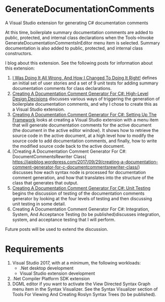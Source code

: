 # GenerateDocumentationComments
A Visual Studio extension for generating C# documentation comments

At this time, boilerplate summary documentation comments are added to public, protected,
and internal class declarations when the Tools->Invoke GenerateDocumentationCommentsInEditor
menu item is selected. Summary documentation is also added to public, protected, and internal
class constructors.

I blog about this extension. See the following posts for information about this extension:

1. [I Was Doing It All Wrong, And How I Changed To Doing It Right!](
https://jaipblog.wordpress.com/2017/09/15/i-was-doing-it-all-wrong-and-how-i-changed-to-doing-it-right/)
defines an initial set of user stories and a set of 9 unit tests for adding summary documentation
comments for class declarations.
2. [Creating A Documentation Comment Generator For C#: High-Level Design Decisions](
https://jaipblog.wordpress.com/2017/09/22/creating-a-documentation-comment-generator-for-c-high-level-design-decisions/)
discusses various ways of triggering the generation of boilerplate documentation comments, and why I
chose to create this as a Visual Studio extension.
3. [Creating A Documentation Comment Generator For C#: Setting Up The Framework](
https://jaipblog.wordpress.com/2017/09/22/creating-a-documentation-comment-generator-for-c-setting-up-the-framework/) looks 
at creating a Visual Studio extension with a menu item that will generate documentation comments for
the active document (the document in the active editor window). It shows how to retrieve the source code
in the active document, at a high level how to modify the source code to add documentation comments, and
finally, how to write the modified source code back to the active document.
4. [Creating A Documentation Comment Generator For C#: DocumentCommentsRewriter Class(
https://jaipblog.wordpress.com/2017/09/29/creating-a-documentation-comment-generator-for-c-documentcommentsrewriter-class/) 
discusses how
each syntax node is processed for documentation comment generation, and how that translates into the structure of the 
class that generates that output.
5. [Creating A Documentation Comment Generator For C#: Unit Testing](
https://jaipblog.wordpress.com/2017/10/13/creating-a-documentation-comment-generator-for-c-unit-testing/) 
begins the discussion of
testing of the documentation comments generator by looking at the four levels of testing and then discussing
unit testing in some detail.
6. Creating A Documentation Comment Generator For C#: Integration, System, And Acceptance Testing 
(to be published)discusses integration, system, and acceptance testing that I will perform.

Future posts will be used to extend the discussion.

# Requirements
1. Visual Studio 2017, with at a minimum, the following workloads:
   * .Net desktop development
   * Visual Studio extension development
2. .Net Compiler Platform SDK extension
3. DGML editor if you want to activate the View Directed Syntax Graph menu item in the Syntax Visualizer. See the
Syntax Visualizer section of Tools For Viewing And Creating Roslyn Syntax Trees (to be published).
